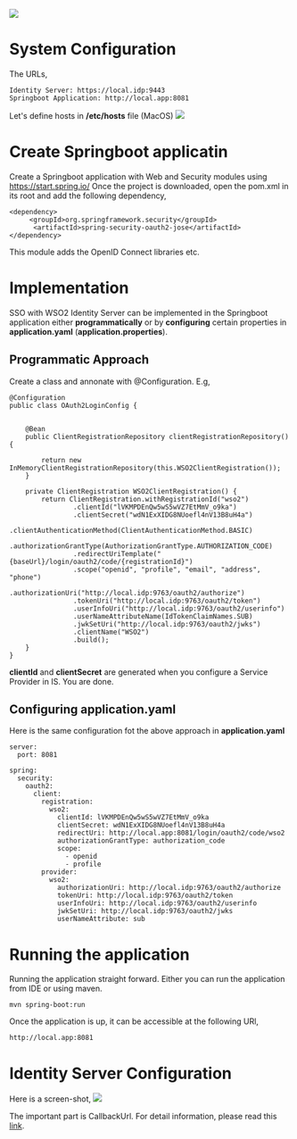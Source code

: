 ![](https://github.com/anupamgogoi-wso2/wso2-summit/blob/master/spring-oauth2-login/docs/sso-gif.gif?raw=true)
# System Configuration
The URLs,
```
Identity Server: https://local.idp:9443
Springboot Application: http://local.app:8081
```


Let's define hosts in **/etc/hosts** file (MacOS)
![](https://github.com/anupamgogoi-wso2/wso2-summit/blob/master/spring-oauth2-login/docs/hosts-config.png?raw=true)

# Create Springboot applicatin

Create a Springboot application with Web and Security modules using https://start.spring.io/
Once the project is downloaded, open the pom.xml in its root and add the following dependency,
```
<dependency>
     <groupId>org.springframework.security</groupId>
      <artifactId>spring-security-oauth2-jose</artifactId>
</dependency>
```
This module adds the OpenID Connect libraries etc.

# Implementation
SSO with WSO2 Identity Server can be implemented in the Springboot application either **programmatically** or by **configuring** certain properties in **application.yaml** (**application.properties**).

## Programmatic Approach
Create a class and annonate with @Configuration. E.g,
```
@Configuration
public class OAuth2LoginConfig {


    @Bean
    public ClientRegistrationRepository clientRegistrationRepository() {

        return new InMemoryClientRegistrationRepository(this.WSO2ClientRegistration());
    }

    private ClientRegistration WSO2ClientRegistration() {
        return ClientRegistration.withRegistrationId("wso2")
                .clientId("lVKMPDEnQw5wS5wVZ7EtMmV_o9ka")
                .clientSecret("wdN1ExXIDG8NUoefl4nV13B8uH4a")
                .clientAuthenticationMethod(ClientAuthenticationMethod.BASIC)
                .authorizationGrantType(AuthorizationGrantType.AUTHORIZATION_CODE)
                .redirectUriTemplate("{baseUrl}/login/oauth2/code/{registrationId}")
                .scope("openid", "profile", "email", "address", "phone")
                .authorizationUri("http://local.idp:9763/oauth2/authorize")
                .tokenUri("http://local.idp:9763/oauth2/token")
                .userInfoUri("http://local.idp:9763/oauth2/userinfo")
                .userNameAttributeName(IdTokenClaimNames.SUB)
                .jwkSetUri("http://local.idp:9763/oauth2/jwks")
                .clientName("WSO2")
                .build();
    }
}
```
**clientId** and **clientSecret** are generated when you configure a Service Provider in IS.
You are done.

## Configuring application.yaml
Here is the same configuration fot the above approach in **application.yaml**
```
server:
  port: 8081

spring:
  security:
    oauth2:
      client:
        registration:
          wso2:
            clientId: lVKMPDEnQw5wS5wVZ7EtMmV_o9ka
            clientSecret: wdN1ExXIDG8NUoefl4nV13B8uH4a
            redirectUri: http://local.app:8081/login/oauth2/code/wso2
            authorizationGrantType: authorization_code
            scope:
              - openid
              - profile
        provider:
          wso2:
            authorizationUri: http://local.idp:9763/oauth2/authorize
            tokenUri: http://local.idp:9763/oauth2/token
            userInfoUri: http://local.idp:9763/oauth2/userinfo
            jwkSetUri: http://local.idp:9763/oauth2/jwks
            userNameAttribute: sub

```

# Running the application
Running the application straight forward. Either you can run the application from IDE or using maven.
```
mvn spring-boot:run
```
Once the application is up, it can be accessible at the following URl,
```
http://local.app:8081
```
# Identity Server Configuration
Here is a screen-shot,
![](https://github.com/anupamgogoi-wso2/wso2-summit/blob/master/spring-oauth2-login/docs/is-service-provider.png?raw=true)

The important part is CallbackUrl. For detail information, please read this [link](https://docs.spring.io/spring-security/site/docs/current/reference/htmlsingle/#oauth2login-sample-redirect-uri).

